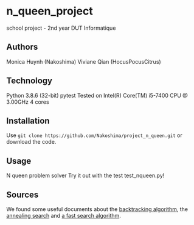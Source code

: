 # n_queen_project
school project - 2nd year DUT Informatique

## Authors
Monica Huynh (Nakoshima)
Viviane Qian (HocusPocusCitrus)

## Technology
Python 3.8.6 (32-bit)
pytest
Tested on Intel(R) Core(TM) i5-7400 CPU @ 3.00GHz 4 cores

## Installation

Use `git clone https://github.com/Nakoshima/project_n_queen.git` or download the code.

## Usage
N queen problem solver
Try it out with the test test_nqueen.py!

## Sources
We found some useful documents about the [backtracking algorithm](https://github.com/waqqasiq/n-queen-problem-using-backtracking), the [annealing search](https://www.apprendre-en-ligne.net/auteur/articles/ndames.pdf) and [a fast search algorithm](https://fizyka.umk.pl/~milosz/AlgIILab/10.1.1.57.4685.pdf).
